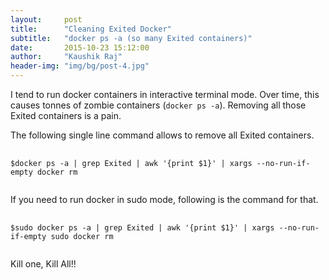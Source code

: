 ```yaml
---
layout:     post
title:      "Cleaning Exited Docker"
subtitle:   "docker ps -a (so many Exited containers)"
date:       2015-10-23 15:12:00
author:     "Kaushik Raj"
header-img: "img/bg/post-4.jpg"
---
```

<p>
I tend to run docker containers in interactive terminal mode. Over time, this causes tonnes of zombie containers (<code>docker ps -a</code>). 
Removing all those Exited containers is a pain. 
</p>

<p>
The following single line command allows to remove all Exited containers.
</p>

<pre>
    <code>
$docker ps -a | grep Exited | awk '{print $1}' | xargs --no-run-if-empty docker rm
    </code>
</pre>

<p>
If you need to run docker in sudo mode, following is the command for that.
</p>

<pre>
    <code>
$sudo docker ps -a | grep Exited | awk '{print $1}' | xargs --no-run-if-empty sudo docker rm
    </code>
</pre>

<p>
Kill one, Kill All!!
</p>